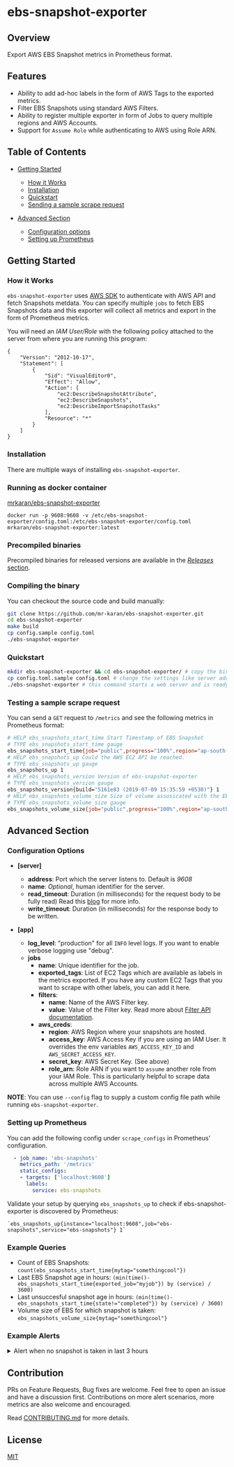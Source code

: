 # ebs-snapshot-exporter

## Overview

Export AWS EBS Snapshot metrics in Prometheus format.

## Features

- Ability to add ad-hoc labels in the form of AWS Tags to the exported metrics.
- Filter EBS Snapshots using standard AWS Filters.
- Ability to register multiple exporter in form of Jobs to query multiple regions and AWS Accounts.
- Support for `Assume Role` while authenticating to AWS using Role ARN.

## Table of Contents

- [Getting Started](#getting-started)
  - [How it Works](#how-it-works)
  - [Installation](#installation)
  - [Quickstart](#quickstart)
  - [Sending a sample scrape request](#testing-a-sample-alert)

- [Advanced Section](#advanced-section)
  - [Configuration options](#configuation-options)
  - [Setting up Prometheus](#setting-up-prometheus)

## Getting Started

### How it Works

`ebs-snapshot-exporter` uses [AWS SDK](https://github.com/aws/aws-sdk-go) to authenticate with AWS API
and fetch Snapshots metdata. You can specify multiple `jobs` to fetch EBS Snapshots data and this exporter will collect all metrics and export in the form of Prometheus metrics.

You will need an _IAM User/Role_ with the following policy attached to the server from where you are running this program:

```plain
{
    "Version": "2012-10-17",
    "Statement": [
        {
            "Sid": "VisualEditor0",
            "Effect": "Allow",
            "Action": [
                "ec2:DescribeSnapshotAttribute",
                "ec2:DescribeSnapshots",
                "ec2:DescribeImportSnapshotTasks"
            ],
            "Resource": "*"
        }
    ]
}
```

### Installation

There are multiple ways of installing `ebs-snapshot-exporter`.

### Running as docker container

[mrkaran/ebs-snapshot-exporter](https://hub.docker.com/r/mrkaran/ebs-snapshot-exporter)

`docker run -p 9608:9608 -v /etc/ebs-snapshot-exporter/config.toml:/etc/ebs-snapshot-exporter/config.toml mrkaran/ebs-snapshot-exporter:latest`

### Precompiled binaries

Precompiled binaries for released versions are available in the [_Releases_ section](https://github.com/mr-karan/ebs-snapshot-exporter/releases/).

### Compiling the binary

You can checkout the source code and build manually:

```bash
git clone https://github.com/mr-karan/ebs-snapshot-exporter.git
cd ebs-snapshot-exporter
make build
cp config.sample config.toml
./ebs-snapshot-exporter
```

### Quickstart

```sh
mkdir ebs-snapshot-exporter && cd ebs-snapshot-exporter/ # copy the binary and config.sample in this folder
cp config.toml.sample config.toml # change the settings like server address, job metadata, aws credentials etc.
./ebs-snapshot-exporter # this command starts a web server and is ready to collect metrics from EC2.
```

### Testing a sample scrape request

You can send a `GET` request to `/metrics` and see the following metrics in Prometheus format:

```bash
# HELP ebs_snapshots_start_time Start Timestamp of EBS Snapshot
# TYPE ebs_snapshots_start_time gauge
ebs_snapshots_start_time{job="public",progress="100%",region="ap-south-1",snapshot_id="redacted",state="completed",vol_id="redacted",service="redacted"} 1.562355284e+09
# HELP ebs_snapshots_up Could the AWS EC2 API be reached.
# TYPE ebs_snapshots_up gauge
ebs_snapshots_up 1
# HELP ebs_snapshots_version Version of ebs-snapshot-exporter
# TYPE ebs_snapshots_version gauge
ebs_snapshots_version{build="5161e83 (2019-07-09 15:35:59 +0530)"} 1
# HELP ebs_snapshots_volume_size Size of volume assosicated with the EBS snapshot
# TYPE ebs_snapshots_volume_size gauge
ebs_snapshots_volume_size{job="public",progress="100%",region="ap-south-1",snapshot_id="redacted",state="completed",vol_id="redacted",service="redacted"} 50
```

## Advanced Section

### Configuration Options

- **[server]**
  - **address**: Port which the server listens to. Default is *9608*
  - **name**: _Optional_, human identifier for the server.
  - **read_timeout**: Duration (in milliseconds) for the request body to be fully read) Read this [blog](https://blog.cloudflare.com/the-complete-guide-to-golang-net-http-timeouts/) for more info.
  - **write_timeout**: Duration (in milliseconds) for the response body to be written.

- **[app]**
  - **log_level**: "production" for all `INFO` level logs. If you want to enable verbose logging use "debug".
  - **jobs**
    - **name**: Unique identifier for the job.
    - **exported_tags**: List of EC2 Tags which are available as labels in the metrics exported. If you have any custom EC2 Tags that you want to scrape with other labels, you can add it here.
    - **filters**:
      - **name**: Name of the AWS Filter key.
      - **value**: Value of the Filter key. Read more about [Filter API documentation](https://docs.aws.amazon.com/AWSEC2/latest/APIReference/API_Filter.html).
    - **aws_creds**:
      - **region**: AWS Region where your snapshots are hosted.
      - **access_key**: AWS Access Key if you are using an IAM User. It overrides the env variables `AWS_ACCESS_KEY_ID` and `AWS_SECRET_ACCESS_KEY`.
      - **secret_key**: AWS Secret Key. (See above)
      - **role_arn**: Role ARN if you want to `assume` another role from your IAM Role. This is particularly helpful to scrape data across multiple AWS Accounts.

**NOTE**: You can use `--config` flag to supply a custom config file path while running `ebs-snapshot-exporter`.

### Setting up Prometheus

You can add the following config under `scrape_configs` in Prometheus' configuration.

```yaml
  - job_name: 'ebs-snapshots'
    metrics_path: '/metrics'
    static_configs:
    - targets: ['localhost:9608']
      labels:
        service: ebs-snapshots
```

Validate your setup by querying `ebs_snapshots_up` to check if ebs-snapshot-exporter is discovered by Prometheus:

```plain
`ebs_snapshots_up{instance="localhost:9608",job="ebs-snapshots",service="ebs-snapshots"} 1`
```

### Example Queries

- Count of EBS Snapshots: `count(ebs_snapshots_start_time{mytag="somethingcool"})`
- Last EBS Snapshot age in hours: `(min(time()-ebs_snapshots_start_time{exported_job="myjob"}) by (service) / 3600)`
- Last unsuccesful snapshot age in hours: `(min(time()-ebs_snapshots_start_time{state!="completed"}) by (service) / 3600)`
- Volume size of EBS for which snapshot is taken: `ebs_snapshots_volume_size{mytag="somethingcool"}`

### Example Alerts

<details><summary>Alert when no snapshot is taken in last 3 hours</summary><br><pre>
```
      - alert: EBSSnapshotFailed
        expr: ebs:last_failed_snapshot_age_in_hours >= 3
        for: 1m
        labels:
          room: production-alerts
          severity: warning
        annotations:
          description: EBS Snapshots seems to be not working for service {{ $labels.service }}.
          title: EBS Snapshot failed.
          summary: Please check the AWS DLM lifecycle policy and rules.
```

</pre></details>


## Contribution

PRs on Feature Requests, Bug fixes are welcome. Feel free to open an issue and have a discussion first. Contributions on more alert scenarios, more metrics are also welcome and encouraged.

Read [CONTRIBUTING.md](CONTRIBUTING.md) for more details.

## License

[MIT](license)
